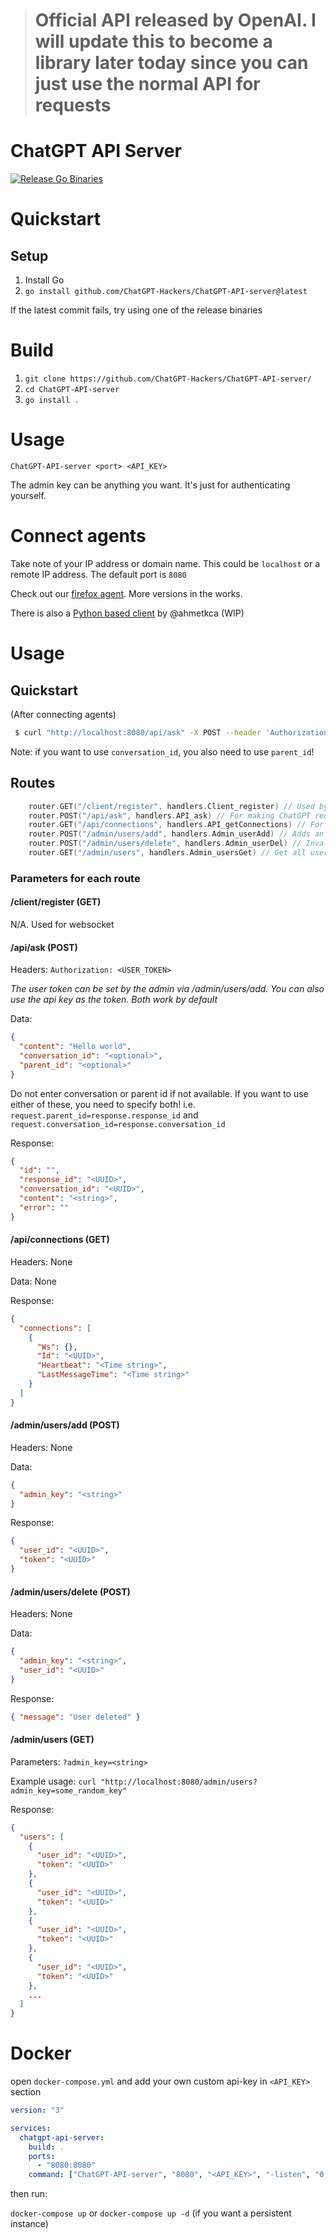 > # Official API released by OpenAI. I will update this to become a library later today since you can just use the normal API for requests

# ChatGPT API Server
[![Release Go Binaries](https://github.com/ChatGPT-Hackers/ChatGPT-API-server/actions/workflows/release.yml/badge.svg)](https://github.com/ChatGPT-Hackers/ChatGPT-API-server/actions/workflows/release.yml)
# Quickstart

## Setup

1. Install Go
2. `go install github.com/ChatGPT-Hackers/ChatGPT-API-server@latest`

If the latest commit fails, try using one of the release binaries

# Build

1. `git clone https://github.com/ChatGPT-Hackers/ChatGPT-API-server/`
2. `cd ChatGPT-API-server`
3. `go install .`

# Usage

`ChatGPT-API-server <port> <API_KEY>`

The admin key can be anything you want. It's just for authenticating yourself.

# Connect agents

Take note of your IP address or domain name. This could be `localhost` or a remote IP address. The default port is `8080`

Check out our [firefox agent](https://github.com/ChatGPT-Hackers/ChatGPT-API-agent). More versions in the works.

There is also a [Python based client](https://github.com/ahmetkca/chatgpt-unofficial-api-docker/tree/ChatGPT-API-agent) by @ahmetkca (WIP)

# Usage

## Quickstart

(After connecting agents)

```bash
 $ curl "http://localhost:8080/api/ask" -X POST --header 'Authorization: <API_KEY>' -d '{"content": "Hello world", "conversation_id": "<optional>", "parent_id": "<optional>"}'
```
Note: if you want to use `conversation_id`, you also need to use `parent_id`!

## Routes

```go
	router.GET("/client/register", handlers.Client_register) // Used by agent
	router.POST("/api/ask", handlers.API_ask) // For making ChatGPT requests
	router.GET("/api/connections", handlers.API_getConnections) // For debugging
	router.POST("/admin/users/add", handlers.Admin_userAdd) // Adds an API token
	router.POST("/admin/users/delete", handlers.Admin_userDel) // Invalidates a token (based on user_id)
	router.GET("/admin/users", handlers.Admin_usersGet) // Get all users
```

### Parameters for each route

#### /client/register (GET)

N/A. Used for websocket

#### /api/ask (POST)

Headers: `Authorization: <USER_TOKEN>`

_The user token can be set by the admin via /admin/users/add. You can also use the api key as the token. Both work by default_

Data:

```json
{
  "content": "Hello world",
  "conversation_id": "<optional>",
  "parent_id": "<optional>"
}
```

Do not enter conversation or parent id if not available.
If you want to use either of these, you need to specify both! i.e. `request.parent_id=response.response_id` and `request.conversation_id=response.conversation_id`

Response:

```json
{
  "id": "",
  "response_id": "<UUID>",
  "conversation_id": "<UUID>",
  "content": "<string>",
  "error": ""
}
```

#### /api/connections (GET)

Headers: None

Data: None

Response:

```json
{
  "connections": [
    {
      "Ws": {},
      "Id": "<UUID>",
      "Heartbeat": "<Time string>",
      "LastMessageTime": "<Time string>"
    }
  ]
}
```

#### /admin/users/add (POST)

Headers: None

Data:

```json
{
  "admin_key": "<string>"
}
```

Response:

```json
{
  "user_id": "<UUID>",
  "token": "<UUID>"
}
```

#### /admin/users/delete (POST)

Headers: None

Data:

```json
{
  "admin_key": "<string>",
  "user_id": "<UUID>"
}
```

Response:

```json
{ "message": "User deleted" }
```

#### /admin/users (GET)

Parameters: `?admin_key=<string>`

Example usage: `curl "http://localhost:8080/admin/users?admin_key=some_random_key"`

Response:

```json
{
  "users": [
    {
      "user_id": "<UUID>",
      "token": "<UUID>"
    },
    {
      "user_id": "<UUID>",
      "token": "<UUID>"
    },
    {
      "user_id": "<UUID>",
      "token": "<UUID>"
    },
    {
      "user_id": "<UUID>",
      "token": "<UUID>"
    },
    ...
  ]
}
```

# Docker

open `docker-compose.yml` and add your own custom api-key in `<API_KEY>` section

```yaml
version: "3"

services:
  chatgpt-api-server:
    build: .
    ports:
      - "8080:8080"
    command: ["ChatGPT-API-server", "8080", "<API_KEY>", "-listen", "0.0.0.0"]
```

then run:

`docker-compose up` or `docker-compose up -d` (if you want a persistent instance)
